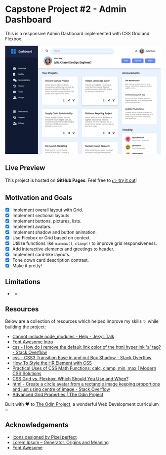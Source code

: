 # Capstone Project #2 - Admin Dashboard

This is a responsive Admin Dashboard implemented with CSS Grid and Flexbox.

![](./assets/chrome_wYpAV.png)

## Live Preview

This project is hosted on **GitHub Pages**. Feel free to [:point_right: try it out](https://raineedust.github.io/capstone-admin-dashboard/)!

## Motivation and Goals

- [x] Implement overall layout with Grid.
- [x] Implement sectional layouts.
- [x] Implement buttons, pictures, lists.
- [x] Implement avatars.
- [x] Implement shadow and button animation.
- [x] Use Flexbox or Grid based on context.
- [x] Utilize functions like `minmax()`, `clamp()` to improve grid responsiveness.
- [x] Add interactive elements and greetings to header.
- [x] Implement card-like layouts.
- [x] Tone down card description contrast.
- [x] Make it pretty!

## Limitations

- -

## Resources

Below are a collection of resources which helped improve my skills :sparkles: while building the project:

- [Cannot include node_modules - Help - Jekyll Talk](https://talk.jekyllrb.com/t/cannot-include-node-modules/3975/5)
- [Font Awesome Intro](https://www.w3schools.com/icons/fontawesome_icons_intro.asp)
- [css - How do I remove the default link color of the html hyperlink 'a' tag? - Stack Overflow](https://stackoverflow.com/questions/6722467/how-do-i-remove-the-default-link-color-of-the-html-hyperlink-a-tag)
- [css - CSS3 Transition Ease in and out Box Shadow - Stack Overflow](https://stackoverflow.com/questions/16163922/css3-transition-ease-in-and-out-box-shadow)
- [How To Style the HR Element with CSS](https://www.w3schools.com/howto/howto_css_style_hr.asp)
- [Practical Uses of CSS Math Functions: calc, clamp, min, max | Modern CSS Solutions](https://moderncss.dev/practical-uses-of-css-math-functions-calc-clamp-min-max/)
- [CSS Grid vs. Flexbox: Which Should You Use and When?](https://webdesign.tutsplus.com/articles/flexbox-vs-css-grid-which-should-you-use--cms-30184)
- [html - Create a circle avatar from a rectangle image keeping proportions and just using centre of image - Stack Overflow](https://stackoverflow.com/questions/26681059/create-a-circle-avatar-from-a-rectangle-image-keeping-proportions-and-just-using)
- [Advanced Grid Properties | The Odin Project](https://www.theodinproject.com/lessons/node-path-intermediate-html-and-css-advanced-grid-properties)

Built with :heart: to [The Odin Project](https://www.theodinproject.com/), a wonderful Web Development curriculum ~

## Acknowledgements

- [Icons designed by Pixel perfect](https://www.flaticon.com/authors/pixel-perfect)
- [Lorem Ipsum – Generator, Origins and Meaning](https://loremipsum.io/)
- [Font Awesome](https://fontawesome.com/)
